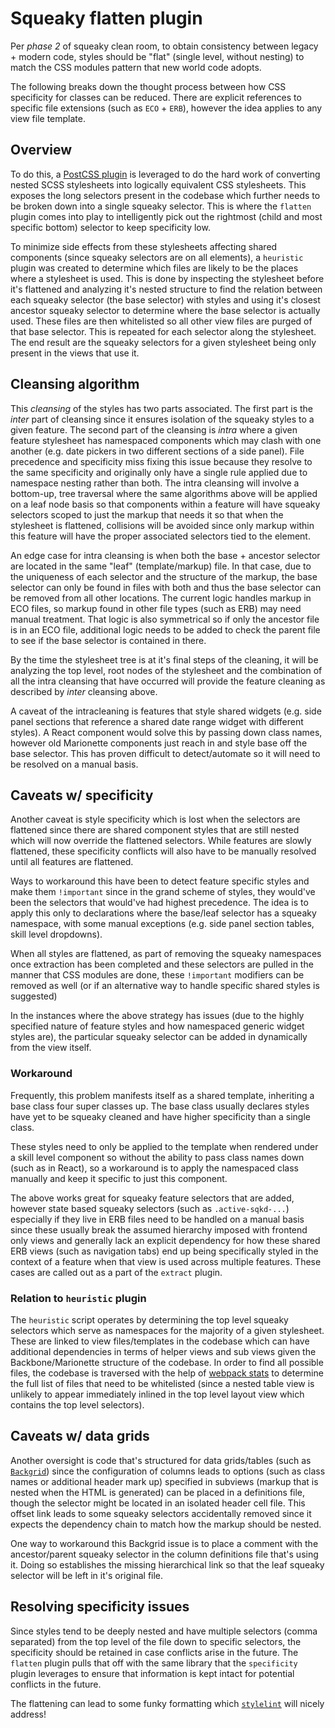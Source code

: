 # Squeaky flatten plugin

Per *phase 2* of squeaky clean room, to obtain consistency between legacy + modern code, styles should be "flat" (single level, without nesting) to match the CSS modules pattern that new world code adopts.

The following breaks down the thought process between how CSS specificity for classes can be reduced. There are explicit references to specific file extensions (such as `ECO` + `ERB`), however the idea applies to any view file template.

## Overview
To do this, a [PostCSS plugin](https://github.com/postcss/postcss-nested) is leveraged to do the hard work of converting nested SCSS stylesheets into logically equivalent CSS stylesheets. This exposes the long selectors present in the codebase which further needs to be broken down into a single squeaky selector. This is where the `flatten` plugin comes into play to intelligently pick out the rightmost (child and most specific bottom) selector to keep specificity low.

To minimize side effects from these stylesheets affecting shared components (since squeaky selectors are on all elements), a `heuristic` plugin was created to determine which files are likely to be the places where a stylesheet is used. This is done by inspecting the stylesheet before it's flattened and analyzing it's nested structure to find the relation between each squeaky selector (the base selector) with styles and using it's closest ancestor squeaky selector to determine where the base selector is actually used. These files are then whitelisted so all other view files are purged of that base selector. This is repeated for each selector along the stylesheet. The end result are the squeaky selectors for a given stylesheet being only present in the views that use it.

## Cleansing algorithm
This _cleansing_ of the styles has two parts associated. The first part is the _inter_ part of cleansing since it ensures isolation of the squeaky styles to a given feature. The second part of the cleansing is _intra_ where a given feature stylesheet has namespaced components which may clash with one another (e.g. date pickers in two different sections of a side panel). File precedence and specificity miss fixing this issue because they resolve to the same specificity and originally only have a single rule applied due to namespace nesting rather than both. The intra cleansing will involve a bottom-up, tree traversal where the same algorithms above will be applied on a leaf node basis so that components within a feature will have squeaky selectors scoped to just the markup that needs it so that when the stylesheet is flattened, collisions will be avoided since only markup within this feature will have the proper associated selectors tied to the element.

An edge case for intra cleansing is when both the base + ancestor selector are located in the same "leaf" (template/markup) file. In that case, due to the uniqueness of each selector and the structure of the markup, the base selector can only be found in files with both and thus the base selector can be removed from all other locations. The current logic handles markup in ECO files, so markup found in other file types (such as ERB) may need manual treatment. That logic is also symmetrical so if only the ancestor file is in an ECO file, additional logic needs to be added to check the parent file to see if the base selector is contained in there.

By the time the stylesheet tree is at it's final steps of the cleaning, it will be analyzing the top level, root nodes of the stylesheet and the combination of all the intra cleansing that have occurred will provide the feature cleaning as described by _inter_ cleansing above.

A caveat of the intracleaning is features that style shared widgets (e.g. side panel sections that reference a shared date range widget with different styles). A React component would solve this by passing down class names, however old Marionette components just reach in and style base off the base selector. This has proven difficult to detect/automate so it will need to be resolved on a manual basis.

## Caveats w/ specificity
Another caveat is style specificity which is lost when the selectors are flattened since there are shared component styles that are still nested which will now override the flattened selectors. While features are slowly flattened, these specificity conflicts will also have to be manually resolved until all features are flattened.

Ways to workaround this have been to detect feature specific styles and make them `!important` since in the grand scheme of styles, they would've been the selectors that would've had highest precedence. The idea is to apply this only to declarations where the base/leaf selector has a squeaky namespace, with some manual exceptions (e.g. side panel section tables, skill level dropdowns).

When all styles are flattened, as part of removing the squeaky
namespaces once extraction has been completed and these selectors are
pulled in the manner that CSS modules are done, these `!important`
modifiers can be removed as well (or if an alternative way to handle
specific shared styles is suggested)

In the instances where the above strategy has issues (due to the highly specified nature of feature styles and how namespaced generic widget styles are), the particular squeaky selector can be added in dynamically from the view itself.

### Workaround
Frequently, this problem manifests itself as a shared template, inheriting a base class four
super classes up. The base class usually declares styles have yet to be squeaky
cleaned and have higher specificity than a single class.

These styles need to only be applied to the template when rendered
under a skill level component so without the ability to pass class names
down (such as in React), so a workaround is to apply the namespaced class manually and
keep it specific to just this component.

The above works great for squeaky feature selectors that are added, however state based squeaky selectors (such as `.active-sqkd-...`) especially if they live in ERB files need to be handled on a manual basis since these usually break the assumed hierarchy imposed with frontend only views and generally lack an explicit dependency for how these shared ERB views (such as navigation tabs) end up being specifically styled in the context of a feature when that view is used across multiple features. These cases are called out as a part of the `extract` plugin.

### Relation to `heuristic` plugin
The `heuristic` script operates by determining the top level squeaky selectors which serve as namespaces for the majority of a given stylesheet. These are linked to view files/templates in the codebase which can have additional dependencies in terms of helper views and sub views given the Backbone/Marionette structure of the codebase. In order to find all possible files, the codebase is traversed with the help of [webpack stats](https://webpack.js.org/api/stats/) to determine the full list of files that need to be whitelisted (since a nested table view is unlikely to appear immediately inlined in the top level layout view which contains the top level selectors).

## Caveats w/ data grids
Another oversight is code that's structured for data grids/tables (such as [`Backgrid`](http://backgridjs.com/)) since the configuration of columns leads to options (such as class names or additional header mark up) specified in subviews (markup that is nested when the HTML is generated) can be placed in a definitions file, though the selector might be located in an isolated header cell file. This offset link leads to some squeaky selectors accidentally removed since it expects the dependency chain to match how the markup should be nested.

One way to workaround this Backgrid issue is to place a comment with the ancestor/parent squeaky selector in the column definitions file that's using it. Doing so establishes the missing hierarchical link so that the leaf squeaky selector will be left in it's original file.

## Resolving specificity issues
Since styles tend to be deeply nested and have multiple selectors (comma separated) from the top level of the file down to specific selectors, the specificity should be retained in case conflicts arise in the future. The `flatten` plugin pulls that off with the same library that the `specificity` plugin leverages to ensure that information is kept intact for potential conflicts in the future.

The flattening can lead to some funky formatting which [`stylelint`](https://stylelint.io/) will nicely address!
